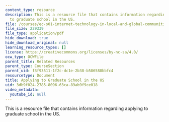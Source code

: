 ```yaml
---
content_type: resource
description: This is a resource file that contains information regarding applying
  to graduate school in the US.
file: /courses/ec-s01-internet-technology-in-local-and-global-communities-spring-2005-summer-2005/3db9f0242785809663ca89ab9f9ce018_MITEC_S01S05_grad_school.pdf
file_size: 229339
file_type: application/pdf
hide_download: true
hide_download_original: null
learning_resource_types: []
license: https://creativecommons.org/licenses/by-nc-sa/4.0/
ocw_type: OCWFile
parent_title: Related Resources
parent_type: CourseSection
parent_uid: f3f93511-1f2c-dc1e-2b38-b586588bbfc4
resourcetype: Document
title: Applying to Graduate School in the US
uid: 3db9f024-2785-8096-63ca-89ab9f9ce018
video_metadata:
  youtube_id: null
---
```

This is a resource file that contains information regarding applying to graduate school in the US.